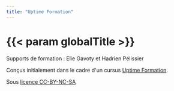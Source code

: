 ```yaml
---
title: "Uptime Formation"
---
```


# {{< param globalTitle >}}

Supports de formation : Elie Gavoty et Hadrien Pélissier</br>

Conçus initialement dans le cadre d'un cursus [Uptime Formation](https://uptime-formation.fr)</a>.</br>

Sous [licence CC-BY-NC-SA](https://creativecommons.org/licenses/by-nc-sa/4.0/legalcode.fr)</a>
